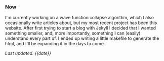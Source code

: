 ### Now

I'm currently working on a wave function collapse algorithm, which I also occasionally write articles about, but my most recent project has been this website. After first trying to start a blog with Jekyll I decided that I wanted something smaller, and, more importantly, something I can (easily) understand every part of. I ended up writing a little makefile to generate the html, and I'll be expanding it in the days to come.

*Last updated: {{date}}*
